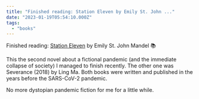 ```yaml
---
title: "Finished reading: Station Eleven by Emily St. John ..."
date: "2023-01-19T05:54:10.000Z"
tags: 
  - "books"
---
```


Finished reading: [Station Eleven](https://micro.blog/books/9781443434881) by Emily St. John Mandel 📚

This the second novel about a fictional pandemic (and the immediate collapse of society) I managed to finish recently. The other one was Severance (2018) by Ling Ma. Both books were written and published in the years before the SARS-CoV-2 pandemic.

No more dystopian pandemic fiction for me for a little while.

